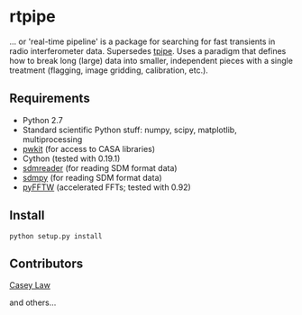 rtpipe
==

... or 'real-time pipeline' is a package for searching for fast transients in radio interferometer data. 
Supersedes [tpipe](http://github.com/caseyjlaw/tpipe). Uses a paradigm that defines how to break long (large) data into smaller, independent pieces with a single treatment (flagging, image gridding, calibration, etc.).

Requirements
---

* Python 2.7
* Standard scientific Python stuff: numpy, scipy, matplotlib, multiprocessing
* [pwkit](http://github.com/pkgw/pwkit) (for access to CASA libraries)
* Cython (tested with 0.19.1)
* [sdmreader](http://github.com/caseyjlaw/sdmreader) (for reading SDM format data)
* [sdmpy](http://github.com/demorest/sdmreader) (for reading SDM format data)
* [pyFFTW](https://pypi.python.org/pypi/pyFFTW) (accelerated FFTs; tested with 0.92)

Install
---
    python setup.py install

Contributors
---
[Casey Law](http://www.twitter.com/caseyjlaw)

and others...